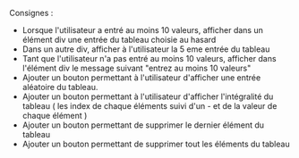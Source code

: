 Consignes :




- Lorsque l'utilisateur a entré au moins 10 valeurs, afficher dans un élément div une entrée du tableau
choisie au hasard
- Dans un autre div, afficher à l'utilisateur la 5 eme entrée du tableau
- Tant que l'utilisateur n'a pas entré au moins 10 valeurs, afficher dans l'élément div le message suivant
"entrez au moins 10 valeurs"
- Ajouter un bouton permettant à l'utilisateur d'afficher une entrée aléatoire du tableau.
- Ajouter un bouton permettant à l'utilisateur d'afficher l'intégralité du tableau ( les index de chaque éléments suivi
d'un - et de la valeur de chaque élément )
- Ajouter un bouton permettant de supprimer le dernier élément du tableau
- Ajouter un bouton permettant de supprimer tout les éléments du tableau




